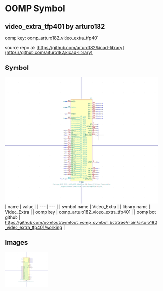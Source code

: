 # OOMP Symbol  
## video_extra_tfp401  by arturo182  
  
oomp key: oomp_arturo182_video_extra_tfp401  
  
source repo at: [https://github.com/arturo182/kicad-library](https://github.com/arturo182/kicad-library)  
## Symbol  
  
[![working.png](working_600.png)](working.png)  
| name | value | 
| --- | --- | 
| symbol name | Video_Extra | 
| library name | Video_Extra | 
| oomp key | oomp_arturo182_video_extra_tfp401 | 
| oomp bot github | https://github.com/oomlout/oomlout_oomp_symbol_bot/tree/main/arturo182_video_extra_tfp401/working | 
## Images  
  
[![working.png](working_140.png)](working.png)  
